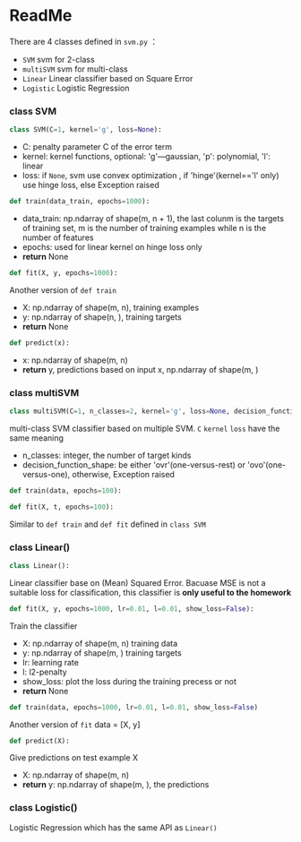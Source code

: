 # ReadMe

There are 4 classes defined in  `svm.py` ：

- `SVM`  svm for 2-class
- `multiSVM`  svm for multi-class 
- `Linear`  Linear classifier based on Square Error
- `Logistic`  Logistic Regression

### class SVM

```python
class SVM(C=1, kernel='g', loss=None):
```

- C: penalty parameter C of the error term
- kernel: kernel functions, optional: 'g'—gaussian, 'p': polynomial, 'l': linear
- loss: if `None`, svm use convex optimization , if 'hinge'(kernel=='l' only) use hinge loss, else Exception raised

```python
def train(data_train, epochs=1000):
```

- data_train: np.ndarray of shape(m, n + 1), the last colunm is the targets of training set, m is the number of training examples while n is the number of features
- epochs: used for linear kernel on hinge loss only
- **return** None

```python
def fit(X, y, epochs=1000):
```

Another version of `def train`

- X: np.ndarray of shape(m, n), training examples 
- y: np.ndarray of shape(n, ), training targets
- **return** None

```python
def predict(x):
```

- x: np.ndarray of shape(m, n)
- **return** y, predictions based on input x, np.ndarray of shape(m, )



### class multiSVM

```python
class multiSVM(C=1, n_classes=2, kernel='g', loss=None, decision_function_shape='ovr'):
```

multi-class SVM classifier based on multiple SVM. `C`  `kernel`  `loss`  have the same meaning

- n_classes: integer, the number of target kinds
- decision_function_shape: be either 'ovr'(one-versus-rest) or 'ovo'(one-versus-one), otherwise, Exception raised

```python
def train(data, epochs=100):
```

```python
def fit(X, t, epochs=100):
```

Similar to `def train` and `def fit` defined in `class SVM` 



### class Linear()

```python
class Linear():
```

Linear classifier base on (Mean) Squared Error. Bacuase MSE is not a suitable loss for classification, this classifier is **only useful to the homework**

```python
def fit(X, y, epochs=1000, lr=0.01, l=0.01, show_loss=False):
```

Train the classifier

- X: np.ndarray of shape(m, n)  training data
- y: np.ndarray of shape(m, ) training targets
- lr: learning rate
- l: l2-penalty
- show_loss: plot the loss during the training precess or not
- **return** None

```python
def train(data, epochs=1000, lr=0.01, l=0.01, show_loss=False)
```

Another version of `fit` data = [X, y]

```python
def predict(X):
```

Give predictions on test example X

- X: np.ndarray of shape(m, n)
- **return** y:  np.ndarray of shape(m, ), the predictions



### class Logistic()

Logistic Regression which has the same API as `Linear()`

